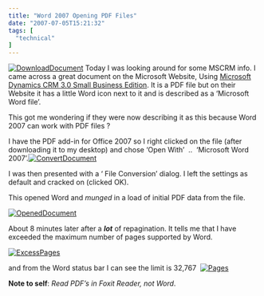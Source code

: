 ```yaml
---
title: "Word 2007 Opening PDF Files"
date: "2007-07-05T15:21:32"
tags: [
  "technical"
]
---
```

[![DownloadDocument](DownloadDocument_thumb.png)](https://kapie.com/content/binary/WindowsLiveWriter/Word2007OpeningPDFFiles_DF82/DownloadDocument.png) Today I was looking around for some MSCRM info. I came across a great document on the Microsoft Website, Using [Microsoft Dynamics CRM 3.0 Small Business Edition](http://www.microsoft.com/dynamics/crm/using/sbeguide.mspx). It is a PDF file but on their Website it has a little Word icon next to it and is described as a ‘Microsoft Word file’.

This got me wondering if they were now describing it as this because Word 2007 can work with PDF files ?

I have the PDF add-in for Office 2007 so I right clicked on the file (after downloading it to my desktop) and chose ‘Open With’  ..  ‘Microsoft Word 2007’.[![ConvertDocument](ConvertDocument_thumb.png)](https://kapie.com/content/binary/WindowsLiveWriter/Word2007OpeningPDFFiles_DF82/ConvertDocument.png)

I was then presented with a ‘ File Conversion’ dialog. I left the settings as default and cracked on (clicked OK).

This opened Word and *munged* in a load of initial PDF data from the file.

[![OpenedDocument](OpenedDocument_thumb.png)](https://kapie.com/content/binary/WindowsLiveWriter/Word2007OpeningPDFFiles_DF82/OpenedDocument.png)

About 8 minutes later after a ***lot*** of repagination. It tells me that I have exceeded the maximum number of pages supported by Word.

[![ExcessPages](ExcessPages_thumb.png)](https://kapie.com/content/binary/WindowsLiveWriter/Word2007OpeningPDFFiles_DF82/ExcessPages.png)

and from the Word status bar I can see the limit is 32,767  [![Pages](Pages_thumb.png)](https://kapie.com/content/binary/WindowsLiveWriter/Word2007OpeningPDFFiles_DF82/Pages.png)

**Note to self**: *Read PDF’s in Foxit Reader, not Word*.